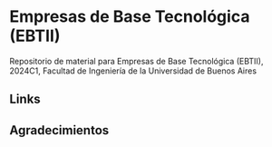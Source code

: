 # Empresas de Base Tecnológica (EBTII)
Repositorio de material para Empresas de Base Tecnológica (EBTII), 2024C1, Facultad de Ingeniería de la Universidad de Buenos Aires

## Links
[]()

## Agradecimientos
